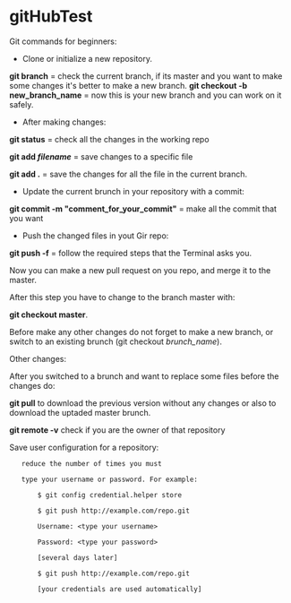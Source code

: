 # gitHubTest

Git commands for beginners:

 - Clone or initialize a new repository.

**git branch** = check the current branch, if its master and you want to make some changes it's better to make a new branch.
**git checkout -b new_branch_name** = now this is your new branch and you can work on it safely. 

- After making changes: 

**git status** = check all the changes in the working repo

**git add _filename_** = save changes to a specific file

**git add .** = save the changes for all the file in the current branch.

- Update the current brunch in your repository with a commit:

**git commit -m "comment_for_your_commit"** = make all the commit that you want

- Push the changed files in yout Gir repo:

**git push -f** = follow the required steps that the Terminal asks you.

Now you can make a new pull request on you repo, and merge it to the master.

After this step you have to change to the branch master with:

**git checkout master**.

Before make any other changes do not forget to make a new branch, or switch to an existing brunch (git checkout _brunch_name_).

Other changes:

After you switched to a brunch and want to replace some files before the changes do:

**git pull** to download the previous version without any changes or also to download the uptaded master brunch.


**git remote -v** check if you are the owner of that repository

Save user configuration for a repository:

       reduce the number of times you must
       
       type your username or password. For example:

           $ git config credential.helper store
           
           $ git push http://example.com/repo.git
           
           Username: <type your username>
           
           Password: <type your password>

           [several days later]
           
           $ git push http://example.com/repo.git
           
           [your credentials are used automatically]
